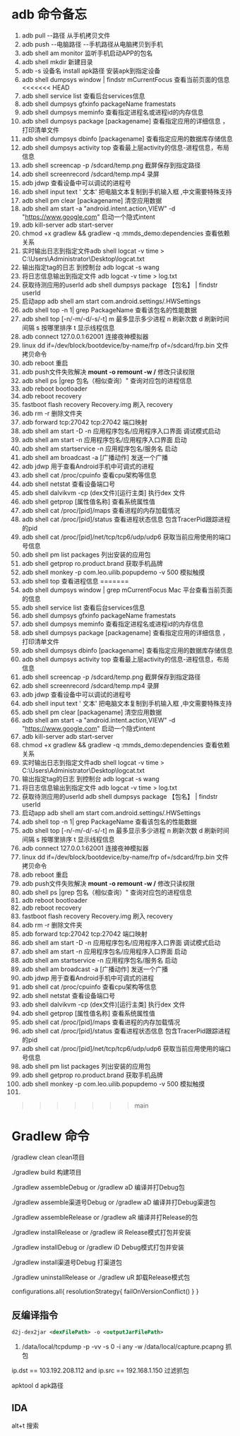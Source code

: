 # adb 命令备忘

1. adb pull --路径 从手机拷贝文件
2. adb push --电脑路径 --手机路径从电脑拷贝到手机
3. adb shell am monitor  监听手机启动APP的包名
4. adb shell mkdir 新建目录
5. adb -s 设备名 install  apk路径     安装apk到指定设备
6. adb shell dumpsys window | findstr mCurrentFocus 查看当前页面的信息
<<<<<<< HEAD
7. adb shell service list 查看后台services信息
8. adb shell dumpsys gfxinfo packageName framestats
9. adb shell dumpsys meminfo 查看指定进程名或进程id的内存信息
10. adb shell dumpsys package [packagename] 查看指定应用的详细信息 ，打印清单文件
11. adb shell dumpsys dbinfo [packagename] 查看指定应用的数据库存储信息
12. adb shell dumpsys activity top 查看最上层activity的信息-进程信息，布局信息
13. adb shell screencap -p /sdcard/temp.png   截屏保存到指定路径
14. adb shell screenrecord /sdcard/temp.mp4 录屏
15. adb jdwp 查看设备中可以调试的进程号
16. adb shell input text ' 文本' 把电脑文本复制到手机输入框  ,中文需要特殊支持
17. adb shell pm clear [packagename]  清空应用数据
18. adb shell am start -a "android.intent.action,VIEW" -d "https://www.google.com" 启动一个隐式intent
19. adb kill-server      adb start-server 
20. chmod +x gradlew && gradlew -q :mmds_demo:dependencies 查看依赖关系
21. 实时输出日志到指定文件adb shell  logcat -v time > C:\Users\Administrator\Desktop\logcat.txt
22. 输出指定tag的日志 到控制台 adb logcat -s wang
23. 将日志信息输出到指定文件 adb logcat -v time > log.txt 
24. 获取待测应用的userId  adb shell dumpsys package 【包名】 |  findstr userId
25. 启动app adb shell am start com.android.settings/.HWSettings
26. adb shell top -n 1| grep PackageName 查看该包名的性能数据
27. adb shell top [-n/-m/-d/-s/-t] m 最多显示多少进程 n 刷新次数 d 刷新时间间隔 s 按哪里排序 t 显示线程信息
28. adb connect 127.0.0.1:62001 连接夜神模拟器
29. linux dd if=/dev/block/bootdevice/by-name/frp of=/sdcard/frp.bin  文件拷贝命令
30. adb reboot 重启
31. adb push文件失败解决  **mount -o remount -w /** 修改只读权限
32. adb shell ps |grep 包名（相似查询）" 查询对应包的进程信息  
33. adb reboot bootloader 
34. adb reboot recovery
35. fastboot flash recovery Recovery.img 刷入 recovery
36. adb rm -r 删除文件夹
37. adb forward tcp:27042 tcp:27042   端口映射
38. adb shell am start -D -n  应用程序包名/应用程序入口界面  调试模式启动
39. adb shell am start -n  应用程序包名/应用程序入口界面  启动
40. adb shell am startservice -n  应用程序包名/服务名  启动
41. adb shell am broadcast -a [广播动作] 发送一个广播
42. adb jdwp 用于查看Android手机中可调式的进程
43. adb shell cat /proc/cpuinfo 查看cpu架构等信息   
44. adb shell netstat 查看设备端口号
45. adb shell dalvikvm -cp  (dex文件)[运行主类] 执行dex 文件
46. adb shell getprop [属性值名称] 查看系统属性值
47. adb shell cat  /proc/[pid]/maps 查看进程的内存加载情况
48. adb shell cat  /proc/[pid]/status 查看进程状态信息  包含TracerPid跟踪进程的pid
49. adb shell cat  /proc/[pid]/net/tcp/tcp6/udp/udp6 获取当前应用使用的端口号信息
50. adb shell pm list packages 列出安装的应用包
51. adb shell getprop ro.product.brand 获取手机品牌
29. adb  shell  monkey -p  com.leo.uilib.popupdemo  -v 500  模拟触摸
29. adb shell top 查看进程信息
=======
7. adb shell dumpsys window | grep mCurrentFocus  Mac 平台查看当前页面的信息
8. adb shell service list 查看后台services信息
9. adb shell dumpsys gfxinfo packageName framestats
10. adb shell dumpsys meminfo 查看指定进程名或进程id的内存信息
11. adb shell dumpsys package [packagename] 查看指定应用的详细信息 ，打印清单文件
12. adb shell dumpsys dbinfo [packagename] 查看指定应用的数据库存储信息
13. adb shell dumpsys activity top 查看最上层activity的信息-进程信息，布局信息
14. adb shell screencap -p /sdcard/temp.png   截屏保存到指定路径
15. adb shell screenrecord /sdcard/temp.mp4 录屏
16. adb jdwp 查看设备中可以调试的进程号
17. adb shell input text ' 文本' 把电脑文本复制到手机输入框  ,中文需要特殊支持
18. adb shell pm clear [packagename]  清空应用数据
19. adb shell am start -a "android.intent.action,VIEW" -d "https://www.google.com" 启动一个隐式intent
20. adb kill-server      adb start-server 
21. chmod +x gradlew && gradlew -q :mmds_demo:dependencies 查看依赖关系
22. 实时输出日志到指定文件adb shell  logcat -v time > C:\Users\Administrator\Desktop\logcat.txt
23. 输出指定tag的日志 到控制台 adb logcat -s wang
24. 将日志信息输出到指定文件 adb logcat -v time > log.txt 
25. 获取待测应用的userId  adb shell dumpsys package 【包名】 |  findstr userId
26. 启动app adb shell am start com.android.settings/.HWSettings
27. adb shell top -n 1| grep PackageName 查看该包名的性能数据
28. adb shell top [-n/-m/-d/-s/-t] m 最多显示多少进程 n 刷新次数 d 刷新时间间隔 s 按哪里排序 t 显示线程信息
29. adb connect 127.0.0.1:62001 连接夜神模拟器
30. linux dd if=/dev/block/bootdevice/by-name/frp of=/sdcard/frp.bin  文件拷贝命令
31. adb reboot 重启
32. adb push文件失败解决  **mount -o remount -w /** 修改只读权限
33. adb shell ps |grep 包名（相似查询）" 查询对应包的进程信息  
34. adb reboot bootloader 
35. adb reboot recovery
36. fastboot flash recovery Recovery.img 刷入 recovery
37. adb rm -r 删除文件夹
38. adb forward tcp:27042 tcp:27042   端口映射
39. adb shell am start -D -n  应用程序包名/应用程序入口界面  调试模式启动
40. adb shell am start -n  应用程序包名/应用程序入口界面  启动
41. adb shell am startservice -n  应用程序包名/服务名  启动
42. adb shell am broadcast -a [广播动作] 发送一个广播
43. adb jdwp 用于查看Android手机中可调式的进程
44. adb shell cat /proc/cpuinfo 查看cpu架构等信息   
45. adb shell netstat 查看设备端口号
46. adb shell dalvikvm -cp  (dex文件)[运行主类] 执行dex 文件
47. adb shell getprop [属性值名称] 查看系统属性值
48. adb shell cat  /proc/[pid]/maps 查看进程的内存加载情况
49. adb shell cat  /proc/[pid]/status 查看进程状态信息  包含TracerPid跟踪进程的pid
50. adb shell cat  /proc/[pid]/net/tcp/tcp6/udp/udp6 获取当前应用使用的端口号信息
51. adb shell pm list packages 列出安装的应用包
52. adb shell getprop ro.product.brand 获取手机品牌
53. adb  shell  monkey -p  com.leo.uilib.popupdemo  -v 500  模拟触摸
54. 
>>>>>>> main

# Gradlew 命令

/gradlew clean  clean项目

./gradlew build  构建项目

./gradlew assembleDebug or /gradlew aD 编译并打Debug包

./gradlew assemble渠道号Debug or /gradlew aD 编译并打Debug渠道包

./gradlew assembleRelease or /gradlew aR 编译并打Release的包

./gradlew installRelease or /gradlew iR Release模式打包并安装

./gradlew installDebug or /gradlew iD Debug模式打包并安装

./gradlew install渠道号Debug  打渠道包

./gradlew uninstallRelease or ./gradlew uR 卸载Release模式包

  configurations.all{
            resolutionStrategy{
                failOnVersionConflict()
            }
        }

## 反编译指令

```xml
d2j-dex2jar <dexFilePath> -o <outputJarFilePath>
```

1. /data/local/tcpdump -p -vv -s 0 -i any -w /data/local/capture.pcapng  抓包

ip.dst == 103.192.208.112 and ip.src == 192.168.1.150   过滤抓包

apktool d apk路径

## IDA

alt+t 搜索
